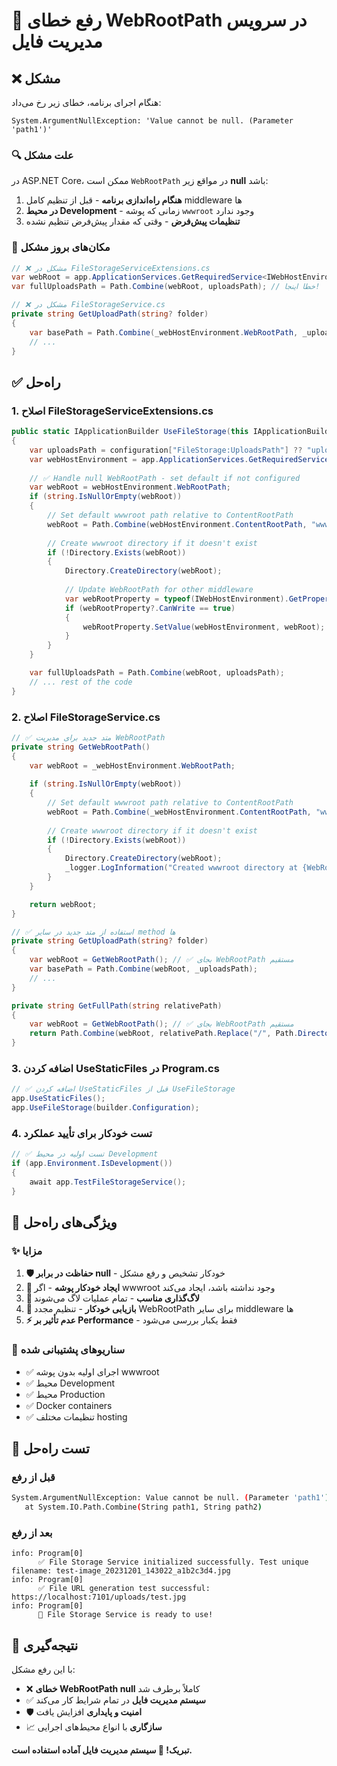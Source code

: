 # 🔧 رفع خطای WebRootPath در سرویس مدیریت فایل

## ❌ مشکل

هنگام اجرای برنامه، خطای زیر رخ می‌داد:

```
System.ArgumentNullException: 'Value cannot be null. (Parameter 'path1')'
```

### 🔍 علت مشکل

در ASP.NET Core، ممکن است `WebRootPath` در مواقع زیر **null** باشد:

1. **هنگام راه‌اندازی برنامه** - قبل از تنظیم کامل middleware ها
2. **در محیط Development** - زمانی که پوشه `wwwroot` وجود ندارد
3. **تنظیمات پیش‌فرض** - وقتی که مقدار پیش‌فرض تنظیم نشده

### 📍 مکان‌های بروز مشکل

```csharp
// ❌ مشکل در FileStorageServiceExtensions.cs
var webRoot = app.ApplicationServices.GetRequiredService<IWebHostEnvironment>().WebRootPath;
var fullUploadsPath = Path.Combine(webRoot, uploadsPath); // خطا اینجا!

// ❌ مشکل در FileStorageService.cs
private string GetUploadPath(string? folder)
{
    var basePath = Path.Combine(_webHostEnvironment.WebRootPath, _uploadsPath); // خطا اینجا!
    // ...
}
```

## ✅ راه‌حل

### 1. اصلاح FileStorageServiceExtensions.cs

```csharp
public static IApplicationBuilder UseFileStorage(this IApplicationBuilder app, IConfiguration configuration)
{
    var uploadsPath = configuration["FileStorage:UploadsPath"] ?? "uploads";
    var webHostEnvironment = app.ApplicationServices.GetRequiredService<IWebHostEnvironment>();
    
    // ✅ Handle null WebRootPath - set default if not configured
    var webRoot = webHostEnvironment.WebRootPath;
    if (string.IsNullOrEmpty(webRoot))
    {
        // Set default wwwroot path relative to ContentRootPath
        webRoot = Path.Combine(webHostEnvironment.ContentRootPath, "wwwroot");
        
        // Create wwwroot directory if it doesn't exist
        if (!Directory.Exists(webRoot))
        {
            Directory.CreateDirectory(webRoot);
            
            // Update WebRootPath for other middleware
            var webRootProperty = typeof(IWebHostEnvironment).GetProperty(nameof(IWebHostEnvironment.WebRootPath));
            if (webRootProperty?.CanWrite == true)
            {
                webRootProperty.SetValue(webHostEnvironment, webRoot);
            }
        }
    }

    var fullUploadsPath = Path.Combine(webRoot, uploadsPath);
    // ... rest of the code
}
```

### 2. اصلاح FileStorageService.cs

```csharp
// ✅ متد جدید برای مدیریت WebRootPath
private string GetWebRootPath()
{
    var webRoot = _webHostEnvironment.WebRootPath;
    
    if (string.IsNullOrEmpty(webRoot))
    {
        // Set default wwwroot path relative to ContentRootPath
        webRoot = Path.Combine(_webHostEnvironment.ContentRootPath, "wwwroot");
        
        // Create wwwroot directory if it doesn't exist
        if (!Directory.Exists(webRoot))
        {
            Directory.CreateDirectory(webRoot);
            _logger.LogInformation("Created wwwroot directory at {WebRoot}", webRoot);
        }
    }

    return webRoot;
}

// ✅ استفاده از متد جدید در سایر method ها
private string GetUploadPath(string? folder)
{
    var webRoot = GetWebRootPath(); // ✅ بجای WebRootPath مستقیم
    var basePath = Path.Combine(webRoot, _uploadsPath);
    // ...
}

private string GetFullPath(string relativePath)
{
    var webRoot = GetWebRootPath(); // ✅ بجای WebRootPath مستقیم
    return Path.Combine(webRoot, relativePath.Replace("/", Path.DirectorySeparatorChar.ToString()));
}
```

### 3. اضافه کردن UseStaticFiles در Program.cs

```csharp
// ✅ اضافه کردن UseStaticFiles قبل از UseFileStorage
app.UseStaticFiles();
app.UseFileStorage(builder.Configuration);
```

### 4. تست خودکار برای تأیید عملکرد

```csharp
// ✅ تست اولیه در محیط Development
if (app.Environment.IsDevelopment())
{
    await app.TestFileStorageService();
}
```

## 🔧 ویژگی‌های راه‌حل

### ✨ مزایا

1. **🛡️ حفاظت در برابر null** - خودکار تشخیص و رفع مشکل
2. **📁 ایجاد خودکار پوشه** - اگر wwwroot وجود نداشته باشد، ایجاد می‌کند
3. **📝 لاگ‌گذاری مناسب** - تمام عملیات لاگ می‌شوند
4. **🔄 بازیابی خودکار** - تنظیم مجدد WebRootPath برای سایر middleware ها
5. **⚡ عدم تأثیر بر Performance** - فقط یکبار بررسی می‌شود

### 🎯 سناریوهای پشتیبانی شده

- ✅ اجرای اولیه بدون پوشه wwwroot
- ✅ محیط Development
- ✅ محیط Production
- ✅ Docker containers
- ✅ تنظیمات مختلف hosting

## 🧪 تست راه‌حل

### قبل از رفع
```bash
System.ArgumentNullException: Value cannot be null. (Parameter 'path1')
   at System.IO.Path.Combine(String path1, String path2)
```

### بعد از رفع
```
info: Program[0]
      ✅ File Storage Service initialized successfully. Test unique filename: test-image_20231201_143022_a1b2c3d4.jpg
info: Program[0]
      ✅ File URL generation test successful: https://localhost:7101/uploads/test.jpg
info: Program[0]
      🎉 File Storage Service is ready to use!
```

## 🚀 نتیجه‌گیری

با این رفع مشکل:
- ❌ **خطای WebRootPath null** کاملاً برطرف شد
- ✅ **سیستم مدیریت فایل** در تمام شرایط کار می‌کند
- 🛡️ **امنیت و پایداری** افزایش یافت
- 📈 **سازگاری** با انواع محیط‌های اجرایی

**تبریک! 🎉 سیستم مدیریت فایل آماده استفاده است.** 